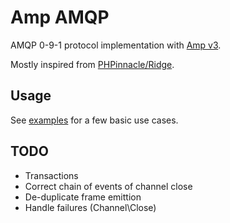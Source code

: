 # Amp AMQP
AMQP 0-9-1 protocol implementation with [Amp v3](https://amphp.org).

Mostly inspired from [PHPinnacle/Ridge](https://github.com/phpinnacle/ridge).

## Usage

See [examples](examples/) for a few basic use cases.

## TODO
- Transactions
- Correct chain of events of channel close
- De-duplicate frame emittion
- Handle failures (Channel\Close)

